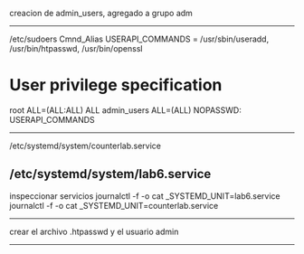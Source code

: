 creacion de admin_users, agregado a grupo adm

------------------------------------------------

/etc/sudoers
Cmnd_Alias USERAPI_COMMANDS = /usr/sbin/useradd, /usr/bin/htpasswd, /usr/bin/openssl

# User privilege specification
root	ALL=(ALL:ALL) ALL
admin_users	ALL=(ALL) NOPASSWD: USERAPI_COMMANDS

------------------------------------------------
/etc/systemd/system/counterlab.service

/etc/systemd/system/lab6.service 
-----------------------------------------------------------------------
inspeccionar servicios
journalctl -f -o cat _SYSTEMD_UNIT=lab6.service
journalctl -f -o cat _SYSTEMD_UNIT=counterlab.service

------------------------------------------
crear el archivo .htpasswd y el usuario admin

-----------------------------------------------